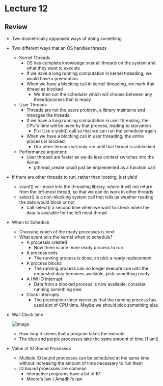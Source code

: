 # Lecture 12

## Review

* Two diometrically oppposed ways of doing something
* Two different ways that an OS handles threads
  * Kernel Threads
    * OS has complete knowledge over all threads on the system and what they want to execute
    * If we have a long running computation in kernel threading, we would have a preemption
    * When we have a blocking call in kernel threading, we mark that thread as blocked
      * We then run the scheduler which will choose between any thread/process that is ready 
  * User Threads
    * Threads are not the users problem, a library maintains and manages the threads
    * If we have a long running computation in user threading, the CPU's time will be used by that process, leading to starvation
      * Fix: Use a yield() call so that we can run the scheduler again 
    * When we have a blocking call in user threading, the entire process is blocked,
      * Our other threads will only run until that thread is unblocked
  * Performance argument:
    * User threads are faster as we do less context switches into the Kernel
      * pthread_create could just be implemented as a function call
     
* If there are other threads to run, rather than looping, just yield
  * scanf() will move into the threading library, where it will not return from the left-most thread, so that we can do work in other threads
  * select() is a non-blocking system call that tells us weather reading the data would block or not
    * Call select() a second time when we want to check when the data is available for the left most thread

* When to Schedule
  * Choosing which of the ready processes is next
  * What event tells the kernel when to schedule?
    * A processis created
      * Now there is one more ready process to run
    * A process exits
      * The running process is done, so pick a ready replacement
    * A process blocks
      * The running process can no longer execute coe until the requested data becomes available, pick something ready
    * A HW IO interrupt
      * Data from a blocked process is now available, consider running something else
    * Clock Interrupts
      * The preemption timer warns us that the running process has used alot of CPU time. Maybe we should pick something else
     
* Wall Clock time

  ![image](https://github.com/Clester31/1550-notes/assets/91839534/d77cab9b-8e59-473d-951e-869cdae2b7f8)

  * How long it seems that a program takes the execute
  * The blue and purple processes take the same amount of time (1 unit)
 
* Value of IO Bound Processes
  * Multiple IO bound processes can be scheduled at the same time without increasing the amount of time necessary to run them
  * IO bound proecsses are common
    * Interactive programs have a lot of IO
    * Moore's law / Amadhi's law  
   
       
